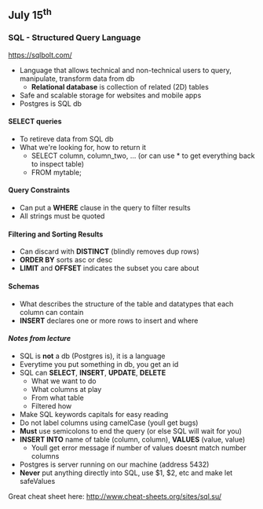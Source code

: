 ## July 15<sup>th</sup>

### SQL - Structured Query Language

https://sqlbolt.com/
- Language that allows technical and non-technical users to query, manipulate, transform data from db
  - **Relational database** is collection of related (2D) tables
- Safe and scalable storage for websites and mobile apps
- Postgres is SQL db

#### **SELECT queries**
- To retireve data from SQL db
- What we're looking for, how to return it
  - SELECT column, column_two, ...   (or can use * to get everything back to inspect table)
  - FROM mytable;

#### **Query Constraints**
- Can put a **WHERE** clause in the query to filter results
- All strings must be quoted

#### **Filtering and Sorting Results**
- Can discard with **DISTINCT** (blindly removes dup rows)
- **ORDER BY** sorts asc or desc
- **LIMIT** and **OFFSET** indicates the subset you care about

#### **Schemas**
- What describes the structure of the table and datatypes that each column can contain
- **INSERT** declares one or more rows to insert and where


#### *Notes from lecture*

- SQL is **not** a db (Postgres is), it is a language
- Everytime you put something in db, you get an id
- SQL can **SELECT**, **INSERT**, **UPDATE**, **DELETE**
  - What we want to do
  - What columns at play
  - From what table
  - Filtered how
- Make SQL keywords capitals for easy reading
- Do not label columns using camelCase (youll get bugs)
- **Must** use semicolons to end the query (or else SQL will wait for you)
- **INSERT INTO** name of table (column, column), **VALUES** (value, value)
  - Youll get error message if number of values doesnt match number columns
- Postgres is server running on our machine (address 5432)
- **Never** put anything directly into SQL, use $1, $2, etc and make let safeValues

Great cheat sheet here: http://www.cheat-sheets.org/sites/sql.su/
